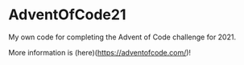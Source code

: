 # AdventOfCode21

My own code for completing the Advent of Code challenge for 2021.

More information is (here)(https://adventofcode.com/)!
